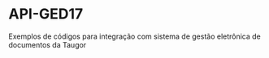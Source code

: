 # API-GED17
Exemplos de códigos para integração com sistema de gestão eletrônica de documentos da Taugor
